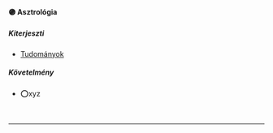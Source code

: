 #### 🟣 Asztrológia

##### Kiterjeszti
- [Tudományok](../kepzettsegek/tudomanyok.md)

##### Követelmény
- ⭕xyz

<br />

---
